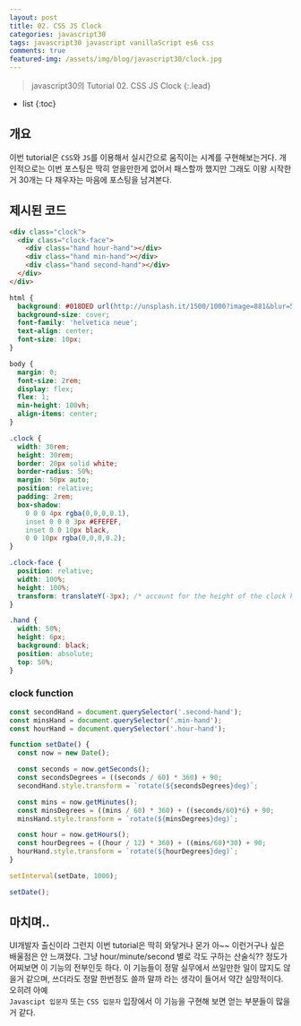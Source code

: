 ```yaml
---
layout: post
title: 02. CSS JS Clock
categories: javascript30
tags: javascript30 javascript vanillaScript es6 css
comments: true
featured-img: /assets/img/blog/javascript30/clock.jpg
---
```


> javascript30의 Tutorial 02. CSS JS Clock
{:.lead}
* list
{:toc}

## 개요
이번 tutorial은 <code>CSS</code>와 <code>JS</code>를 이용해서 실시간으로 움직이는 시계를 구현해보는거다. 개인적으로는 이번 포스팅은 딱히 얻을만한게 없어서 패스할까 했지만 그래도 이왕 시작한거 30개는 다 채우자는 마음에 포스팅을 남겨본다.  

## 제시된 코드
~~~html
<div class="clock">
  <div class="clock-face">
    <div class="hand hour-hand"></div>
    <div class="hand min-hand"></div>
    <div class="hand second-hand"></div>
  </div>
</div>
~~~

~~~css
html {
  background: #018DED url(http://unsplash.it/1500/1000?image=881&blur=5);
  background-size: cover;
  font-family: 'helvetica neue';
  text-align: center;
  font-size: 10px;
}

body {
  margin: 0;
  font-size: 2rem;
  display: flex;
  flex: 1;
  min-height: 100vh;
  align-items: center;
}

.clock {
  width: 30rem;
  height: 30rem;
  border: 20px solid white;
  border-radius: 50%;
  margin: 50px auto;
  position: relative;
  padding: 2rem;
  box-shadow:
    0 0 0 4px rgba(0,0,0,0.1),
    inset 0 0 0 3px #EFEFEF,
    inset 0 0 10px black,
    0 0 10px rgba(0,0,0,0.2);
}

.clock-face {
  position: relative;
  width: 100%;
  height: 100%;
  transform: translateY(-3px); /* account for the height of the clock hands */
}

.hand {
  width: 50%;
  height: 6px;
  background: black;
  position: absolute;
  top: 50%;
}
~~~

### clock function
~~~js
const secondHand = document.querySelector('.second-hand');
const minsHand = document.querySelector('.min-hand');
const hourHand = document.querySelector('.hour-hand');

function setDate() {
  const now = new Date();

  const seconds = now.getSeconds();
  const secondsDegrees = ((seconds / 60) * 360) + 90;
  secondHand.style.transform = `rotate(${secondsDegrees}deg)`;

  const mins = now.getMinutes();
  const minsDegrees = ((mins / 60) * 360) + ((seconds/60)*6) + 90;
  minsHand.style.transform = `rotate(${minsDegrees}deg)`;

  const hour = now.getHours();
  const hourDegrees = ((hour / 12) * 360) + ((mins/60)*30) + 90;
  hourHand.style.transform = `rotate(${hourDegrees}deg)`;
}

setInterval(setDate, 1000);

setDate();
~~~

## 마치며..
UI개발자 출신이라 그런지 이번 tutorial은 딱히 와닿거나 몬가 아~~ 이런거구나 싶은 배울점은 안 느껴졌다. 그냥 hour/minute/second 별로 각도 구하는 산술식?? 정도가 어찌보면 이 기능의 전부인듯 하다. 이 기능들이 정말 실무에서 쓰일만한 일이 많지도 않을거 같으며, 쓰더라도 정말 한번정도 쓸까 말까 라는 생각이 들어서 약간 실망적이다.  오히려 아예 <code> Javascipt 입문자</code> 또는 <code>CSS 입문자</code> 입장에서 이 기능을 구현해 보면 얻는 부분들이 많을거 같다. 